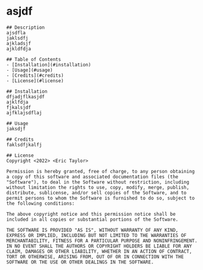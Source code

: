 # asjdf
    
    ## Description
    ajsdfla
    jaklsdfj
    ajkladsjf
    ajkldfdja

    ## Table of Contents
    - [Installation](#installation)
    - [Usage](#usage)
    - [Credits](#credits)
    - [License](#license)

    ## Installation
    dfjadjflkasjdf
    ajklfdja
    fjkalsjdf
    ajfklajsdflaj

    ## Usage
    jaksdjf

    ## Credits
    faklsdfjkalfj

    ## License
    Copyright <2022> <Eric Taylor>

    Permission is hereby granted, free of charge, to any person obtaining a copy of this software and associated documentation files (the "Software"), to deal in the Software without restriction, including without limitation the rights to use, copy, modify, merge, publish, distribute, sublicense, and/or sell copies of the Software, and to permit persons to whom the Software is furnished to do so, subject to the following conditions:

    The above copyright notice and this permission notice shall be included in all copies or substantial portions of the Software.

    THE SOFTWARE IS PROVIDED "AS IS", WITHOUT WARRANTY OF ANY KIND, EXPRESS OR IMPLIED, INCLUDING BUT NOT LIMITED TO THE WARRANTIES OF MERCHANTABILITY, FITNESS FOR A PARTICULAR PURPOSE AND NONINFRINGEMENT. IN NO EVENT SHALL THE AUTHORS OR COPYRIGHT HOLDERS BE LIABLE FOR ANY CLAIM, DAMAGES OR OTHER LIABILITY, WHETHER IN AN ACTION OF CONTRACT, TORT OR OTHERWISE, ARISING FROM, OUT OF OR IN CONNECTION WITH THE SOFTWARE OR THE USE OR OTHER DEALINGS IN THE SOFTWARE.
    